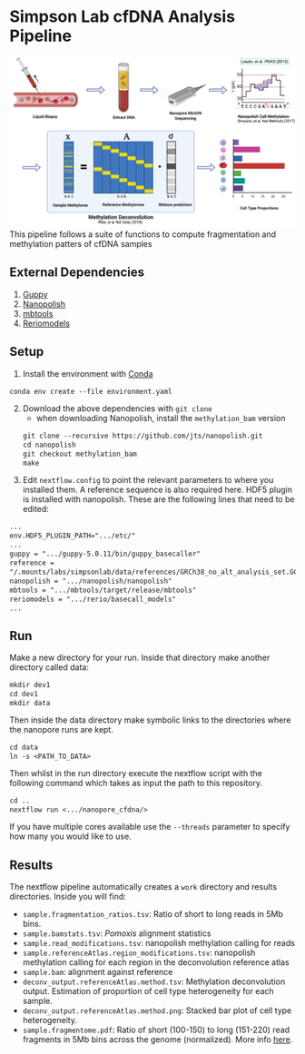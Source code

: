 # Simpson Lab cfDNA Analysis Pipeline
![Deconvolution Pipeline](DeconvolutionPipeline_diagram.png)
This pipeline follows a suite of functions to compute fragmentation and methylation patters of cfDNA samples

## External Dependencies
1. [Guppy](https://nanoporetech.com/nanopore-sequencing-data-analysis)
2. [Nanopolish](https://github.com/jts/nanopolish)
3. [mbtools](https://github.com/jts/mbtools)
4. [Reriomodels](https://github.com/nanoporetech/rerio)

## Setup
1. Install the environment with [Conda](https://docs.conda.io/en/latest/miniconda.html)
```
conda env create --file environment.yaml
```
2. Download the above dependencies with `git clone`
	- when downloading Nanopolish, install the `methylation_bam` version
	```
	git clone --recursive https://github.com/jts/nanopolish.git
	cd nanopolish
	git checkout methylation_bam
	make
	```
3. Edit `nextflow.config` to point the relevant parameters to where you installed them. A reference sequence is also required here. HDF5 plugin is installed with nanopolish. These are the following lines that need to be edited:
```
...
env.HDF5_PLUGIN_PATH=".../etc/"
...
guppy = ".../guppy-5.0.11/bin/guppy_basecaller"
reference = "/.mounts/labs/simpsonlab/data/references/GRCh38_no_alt_analysis_set.GCA_000001405.15.fna"
nanopolish = ".../nanopolish/nanopolish"
mbtools = ".../mbtools/target/release/mbtools"
reriomodels = ".../rerio/basecall_models"
...
```

## Run
Make a new directory for your run. Inside that directory make another directory called data:
```
mkdir dev1
cd dev1
mkdir data
```
Then inside the data directory make symbolic links to the directories where the nanopore runs are kept.
```
cd data
ln -s <PATH_TO_DATA>
```
Then whilst in the run directory execute the nextflow script with the following command which takes as input the path to this repository.
```
cd ..
nextflow run <.../nanopore_cfdna/>
```
If you have multiple cores available use the `--threads` parameter to specify how many you would like to use.

## Results
The nextflow pipeline automatically creates a `work` directory and results directories. Inside you will find:
- `sample.fragmentation_ratios.tsv`: Ratio of short to long reads in 5Mb bins. 
- `sample.bamstats.tsv`: *Pomoxis* alignment statistics
- `sample.read_modifications.tsv`: nanopolish methylation calling for reads
- `sample.referenceAtlas.region_modifications.tsv`: nanopolish methylation calling for each region in the deconvolution reference atlas
- `sample.bam`: alignment against reference
- `deconv_output.referenceAtlas.method.tsv`: Methylation deconvolution output. Estimation of proportion of cell type heterogeneity for each sample.
- `deconv_output.referenceAtlas.method.png`: Stacked bar plot of cell type heterogeneity.
- `sample.fragmentome.pdf`: Ratio of short (100-150) to long (151-220) read fragments in 5Mb bins across the genome (normalized). More info [here](https://www.nature.com/articles/s41467-021-24994-w). 

